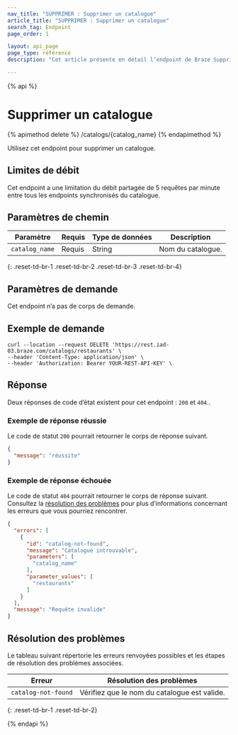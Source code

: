 ```yaml
---
nav_title: "SUPPRIMER : Supprimer un catalogue"
article_title: "SUPPRIMER : Supprimer un catalogue"
search_tag: Endpoint
page_order: 1

layout: api_page
page_type: référence
description: "Cet article présente en détail l’endpoint de Braze Supprimer un catalogue."

---
```

{% api %}
# Supprimer un catalogue
{% apimethod delete %}
/catalogs/{catalog_name}
{% endapimethod %}

Utilisez cet endpoint pour supprimer un catalogue.

## Limites de débit

Cet endpoint a une limitation du débit partagée de 5 requêtes par minute entre tous les endpoints synchronisés du catalogue.

## Paramètres de chemin

| Paramètre | Requis | Type de données | Description |
|---|---|---|---|
| `catalog_name` | Requis | String | Nom du catalogue. |
{: .reset-td-br-1 .reset-td-br-2 .reset-td-br-3 .reset-td-br-4}

## Paramètres de demande

Cet endpoint n’a pas de corps de demande.

## Exemple de demande

```
curl --location --request DELETE 'https://rest.iad-03.braze.com/catalogs/restaurants' \
--header 'Content-Type: application/json' \
--header 'Authorization: Bearer YOUR-REST-API-KEY' \
```

## Réponse

Deux réponses de code d’état existent pour cet endpoint : `200` et `404`..

### Exemple de réponse réussie

Le code de statut `200` pourrait retourner le corps de réponse suivant.

```json
{
  "message": "réussite"
}
```

### Exemple de réponse échouée

Le code de statut `404` pourrait retourner le corps de réponse suivant. Consultez la [résolution des problèmes](#troubleshooting) pour plus d’informations concernant les erreurs que vous pourriez rencontrer.

```json
{
  "errors": [
    {
      "id": "catalog-not-found",
      "message": "Catalogue introuvable",
      "parameters": [
        "catalog_name"
      ],
      "parameter_values": [
        "restaurants"
      ]
    }
  ],
  "message": "Requête invalide"
}
```

## Résolution des problèmes 

Le tableau suivant répertorie les erreurs renvoyées possibles et les étapes de résolution des problèmes associées.

| Erreur | Résolution des problèmes |
| --- | --- |
| `catalog-not-found` | Vérifiez que le nom du catalogue est valide. |
{: .reset-td-br-1 .reset-td-br-2}

{% endapi %}